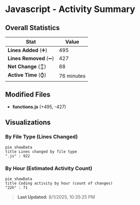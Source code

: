 # Javascript - Activity Summary 

## Overall Statistics

| Stat                   | Value                                                             |
| ---------------------- | ----------------------------------------------------------------- |
| **Lines Added** (➕)   | 495                                          |
| **Lines Removed** (➖) | 427                                        |
| **Net Change** (↕)    | 68                |
| **Active Time** (⌚)   | 76 minutes |


## Modified Files
- **functions.js** (+495, -427)

## Visualizations

### By File Type (Lines Changed)

```mermaid
pie showData
title Lines changed by file type
".js" : 922
```

### By Hour (Estimated Activity Count)

```mermaid
pie showData
title Coding activity by hour (count of changes)
"22h" : 71
```


> **Last Updated:** 8/1/2025, 10:35:25 PM